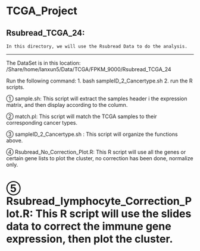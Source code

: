 TCGA_Project
============
Rsubread_TCGA_24:
-----------------
	In this directory, we will use the Rsubread Data to do the analysis.

-----------------------------------------------------------------------------
The DataSet is in this location: 
	/Share/home/lanxun5/Data/TCGA/FPKM_9000/Rsubread_TCGA_24

Run the following command:
	1. bash sampleID_2_Cancertype.sh
	2. run the R scripts.
	
① sample.sh: 
	This script will extract the samples header i the expression matrix, and then display according to the column. 

② match.pl: 
	This script will match the TCGA samples to their corresponding cancer types.

③ sampleID_2_Cancertype.sh : 
	This script will organize the functions above.

④ Rsubread_No_Correction_Plot.R: 
	This R script will use all the genes or certain gene lists to plot the cluster, no correction has been done, normalize only.

⑤ Rsubread_lymphocyte_Correction_Plot.R: 
	This R script will use the slides data to correct the immune gene expression, then plot the cluster.
=============================================================================
